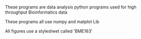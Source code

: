 These programs are data analysis python programs used for high throughput Bioinformatics data

These programs all use numpy and matplot Lib

All figures use a stylesheet called 'BME163' 
